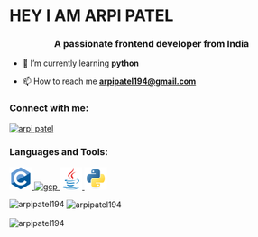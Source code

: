 <h1> HEY I AM ARPI PATEL</h1>
<h3 align="center">A passionate frontend developer from India</h3> 


- 🌱 I’m currently learning **python**

- 📫 How to reach me **arpipatel194@gmail.com**

<h3 align="left">Connect with me:</h3>
<p align="left">
<a href="https://linkedin.com/in/arpi patel" target="blank"><img align="center" src="https://raw.githubusercontent.com/rahuldkjain/github-profile-readme-generator/master/src/images/icons/Social/linked-in-alt.svg" alt="arpi patel" height="30" width="40" /></a>
</p>

<h3 align="left">Languages and Tools:</h3>
<p align="left"> <a href="https://www.cprogramming.com/" target="_blank" rel="noreferrer"> <img src="https://raw.githubusercontent.com/devicons/devicon/master/icons/c/c-original.svg" alt="c" width="40" height="40"/> </a> <a href="https://cloud.google.com" target="_blank" rel="noreferrer"> <img src="https://www.vectorlogo.zone/logos/google_cloud/google_cloud-icon.svg" alt="gcp" width="40" height="40"/> </a> <a href="https://www.java.com" target="_blank" rel="noreferrer"> <img src="https://raw.githubusercontent.com/devicons/devicon/master/icons/java/java-original.svg" alt="java" width="40" height="40"/> </a> <a href="https://www.python.org" target="_blank" rel="noreferrer"> <img src="https://raw.githubusercontent.com/devicons/devicon/master/icons/python/python-original.svg" alt="python" width="40" height="40"/> </a> </p>

<p><img align="left" src="https://github-readme-stats.vercel.app/api/top-langs?username=arpipatel194&show_icons=true&locale=en&layout=compact" alt="arpipatel194" /></p>

<p>&nbsp;<img align="center" src="https://github-readme-stats.vercel.app/api?username=arpipatel194&show_icons=true&locale=en" alt="arpipatel194" /></p>

<p><img align="center" src="https://github-readme-streak-stats.herokuapp.com/?user=arpipatel194&" alt="arpipatel194" /></p>

